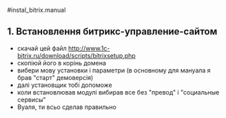 #instal_bitrix.manual
## 1. Встановлення битрикс-управление-сайтом
- скачай цей файл http://www.1c-bitrix.ru/download/scripts/bitrixsetup.php
- скопіюй його в корінь домена
- вибери мову установки і параметри (в основному для мануала я брав "старт" демоверсія)
- далі установщик тобі допоможе
- коли встановлював модулі вибирав все без "превод" і "социальные сервисы"
- Вуаля, ти всьо сделав правильно
